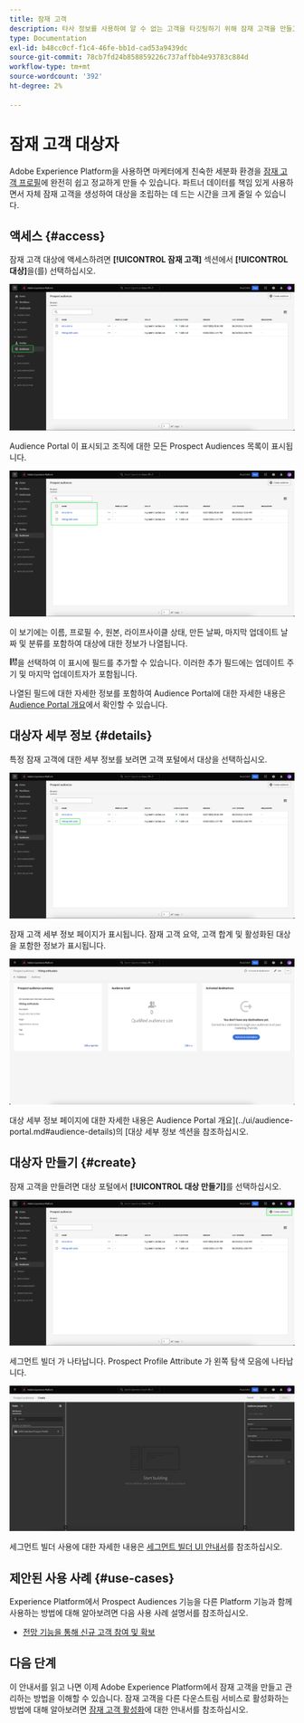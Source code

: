 ```yaml
---
title: 잠재 고객
description: 타사 정보를 사용하여 알 수 없는 고객을 타깃팅하기 위해 잠재 고객을 만들고 사용하는 방법을 알아봅니다.
type: Documentation
exl-id: b48cc0cf-f1c4-46fe-bb1d-cad53a9439dc
source-git-commit: 78cb7fd24b858859226c737affbb4e93783c884d
workflow-type: tm+mt
source-wordcount: '392'
ht-degree: 2%

---
```


# 잠재 고객 대상자

Adobe Experience Platform을 사용하면 마케터에게 친숙한 세분화 환경을 [잠재 고객 프로필](../../profile/ui/prospect-profile.md)에 완전히 쉽고 정교하게 만들 수 있습니다. 파트너 데이터를 책임 있게 사용하면서 자체 잠재 고객을 생성하여 대상을 조립하는 데 드는 시간을 크게 줄일 수 있습니다.

## 액세스 {#access}

잠재 고객 대상에 액세스하려면 **[!UICONTROL 잠재 고객]** 섹션에서 **[!UICONTROL 대상]**&#x200B;을(를) 선택하십시오.

![[!UICONTROL 대상자] 단추가 [!UICONTROL 잠재 고객] 섹션 내에서 강조 표시됩니다.](../images/types/prospect/prospect-audiences.png)

Audience Portal 이 표시되고 조직에 대한 모든 Prospect Audiences 목록이 표시됩니다.

![조직에 속한 잠재 대상이 강조 표시됩니다.](../images/types/prospect/browse-audiences.png)

이 보기에는 이름, 프로필 수, 원본, 라이프사이클 상태, 만든 날짜, 마지막 업데이트 날짜 및 분류를 포함하여 대상에 대한 정보가 나열됩니다.

![필터 특성 아이콘](/help/images/icons/column-settings.png)을 선택하여 이 표시에 필드를 추가할 수 있습니다. 이러한 추가 필드에는 업데이트 주기 및 마지막 업데이트자가 포함됩니다.

나열된 필드에 대한 자세한 정보를 포함하여 Audience Portal에 대한 자세한 내용은 [Audience Portal 개요](../ui/audience-portal.md#list)에서 확인할 수 있습니다.

## 대상자 세부 정보 {#details}

특정 잠재 고객에 대한 세부 정보를 보려면 고객 포털에서 대상을 선택하십시오.

![특정 잠재 고객이 강조 표시됩니다.](../images/types/prospect/select-specific-audience.png)

잠재 고객 세부 정보 페이지가 표시됩니다. 잠재 고객 요약, 고객 합계 및 활성화된 대상을 포함한 정보가 표시됩니다.

![잠재 고객 세부 정보 페이지가 표시됩니다.](../images/types/prospect/audience-details.png)

대상 세부 정보 페이지에 대한 자세한 내용은 Audience Portal 개요](../ui/audience-portal.md#audience-details)의 [대상 세부 정보 섹션을 참조하십시오.

## 대상자 만들기 {#create}

잠재 고객을 만들려면 대상 포털에서 **[!UICONTROL 대상 만들기]**&#x200B;를 선택하십시오.

![잠재 고객 대상 찾아보기 페이지에서 [!UICONTROL 대상자 만들기] 단추가 강조 표시됩니다.](../images/types/prospect/select-create-audience.png)

세그먼트 빌더 가 나타납니다. Prospect Profile Attribute 가 왼쪽 탐색 모음에 나타납니다.

![세그먼트 빌더가 표시됩니다. Prospect Profile 클래스에만 사용할 수 있는 특성이 있습니다.](../images/types/prospect/segment-builder.png)

세그먼트 빌더 사용에 대한 자세한 내용은 [세그먼트 빌더 UI 안내서](../ui/segment-builder.md)를 참조하십시오.

## 제안된 사용 사례 {#use-cases}

Experience Platform에서 Prospect Audiences 기능을 다른 Platform 기능과 함께 사용하는 방법에 대해 알아보려면 다음 사용 사례 설명서를 참조하십시오.

- [전망 기능을 통해 신규 고객 참여 및 확보](../../rtcdp/partner-data/prospecting.md)

## 다음 단계

이 안내서를 읽고 나면 이제 Adobe Experience Platform에서 잠재 고객을 만들고 관리하는 방법을 이해할 수 있습니다. 잠재 고객을 다른 다운스트림 서비스로 활성화하는 방법에 대해 알아보려면 [잠재 고객 활성화](../../destinations/ui/activate-prospect-audiences.md)에 대한 안내서를 참조하십시오.
